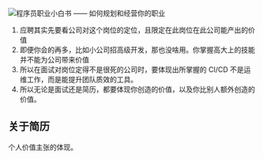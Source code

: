 ![程序员职业小白书 —— 如何规划和经营你的职业](程序员职业小白书%20——%20如何规划和经营你的职业.md#1%20职业规划%201：通过职业价值论理解一个程序员的真实价值)


1. 应聘其实先要看公司对这个岗位的定位，且限定在此岗位在此公司能产出的价值
2. 即便你会的再多，比如小公司招高级开发，那也没啥用。你掌握高大上的技能并不能为公司带来价值
3. 所以在面试对岗位定得不是很死的公司时，要体现出所掌握的 CI/CD 不是运维工作，而是能提升团队质效的工具。
4. 所以无论是面试还是简历，都要体现你创造的价值，以及你比别人额外创造的价值。
## 关于简历
个人价值主张的体现。
